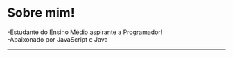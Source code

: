 <h1>Sobre mim!</h1>

-Estudante do Ensino Médio aspirante a Programador! <br>
-Apaixonado por JavaScript e Java

<hr>

<!---
VictorKobinski/VictorKobinski is a ✨ special ✨ repository because its `README.md` (this file) appears on your GitHub profile.
You can click the Preview link to take a look at your changes.
--->
